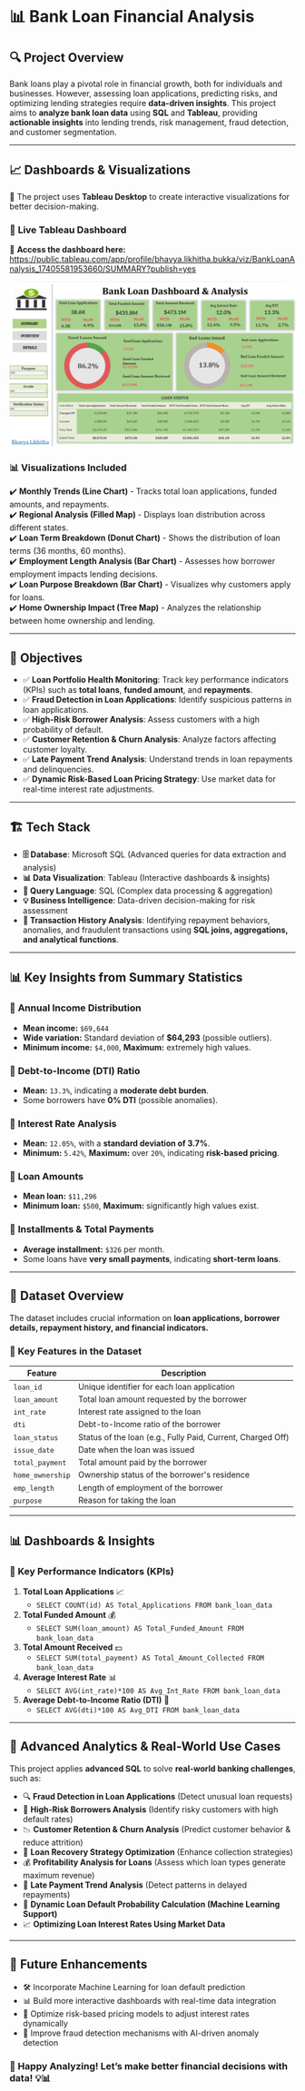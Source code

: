 # 📊 Bank Loan Financial Analysis

## 🔍 Project Overview  
Bank loans play a pivotal role in financial growth, both for individuals and businesses. However, assessing loan applications, predicting risks, and optimizing lending strategies require **data-driven insights**. This project aims to **analyze bank loan data** using **SQL** and **Tableau**, providing **actionable insights** into lending trends, risk management, fraud detection, and customer segmentation.  

---

## 📈 Dashboards & Visualizations  
🎯 The project uses **Tableau Desktop** to create interactive visualizations for better decision-making.  

### 🏦 **Live Tableau Dashboard**  
🔗 **Access the dashboard here:** https://public.tableau.com/app/profile/bhavya.likhitha.bukka/viz/BankLoanAnalysis_17405581953660/SUMMARY?publish=yes 

![Dashboard](Dashboard.png)


### 📊 Visualizations Included  
✔️ **Monthly Trends (Line Chart)** - Tracks total loan applications, funded amounts, and repayments.  
✔️ **Regional Analysis (Filled Map)** - Displays loan distribution across different states.  
✔️ **Loan Term Breakdown (Donut Chart)** - Shows the distribution of loan terms (36 months, 60 months).  
✔️ **Employment Length Analysis (Bar Chart)** - Assesses how borrower employment impacts lending decisions.  
✔️ **Loan Purpose Breakdown (Bar Chart)** - Visualizes why customers apply for loans.  
✔️ **Home Ownership Impact (Tree Map)** - Analyzes the relationship between home ownership and lending.  

---

## 🎯 Objectives  
- ✅ **Loan Portfolio Health Monitoring**: Track key performance indicators (KPIs) such as **total loans**, **funded amount**, and **repayments**.  
- ✅ **Fraud Detection in Loan Applications**: Identify suspicious patterns in loan applications.  
- ✅ **High-Risk Borrower Analysis**: Assess customers with a high probability of default.  
- ✅ **Customer Retention & Churn Analysis**: Analyze factors affecting customer loyalty.  
- ✅ **Late Payment Trend Analysis**: Understand trends in loan repayments and delinquencies.  
- ✅ **Dynamic Risk-Based Loan Pricing Strategy**: Use market data for real-time interest rate adjustments.  

---

## 🏗️ Tech Stack  
- **🗄️ Database**: Microsoft SQL (Advanced queries for data extraction and analysis)  
- **📊 Data Visualization**: Tableau (Interactive dashboards & insights)  
- **📜 Query Language**: SQL (Complex data processing & aggregation)  
- **💡 Business Intelligence**: Data-driven decision-making for risk assessment  
- **🔄 Transaction History Analysis**: Identifying repayment behaviors, anomalies, and fraudulent transactions using **SQL joins, aggregations, and analytical functions**.  

---
## 📊 Key Insights from Summary Statistics  

### 📌 **Annual Income Distribution**  
- **Mean income:** `$69,644`  
- **Wide variation:** Standard deviation of **$64,293** (possible outliers).  
- **Minimum income:** `$4,000`, **Maximum:** extremely high values.  

### 📌 **Debt-to-Income (DTI) Ratio**  
- **Mean:** `13.3%`, indicating a **moderate debt burden**.  
- Some borrowers have **0% DTI** (possible anomalies).  

### 📌 **Interest Rate Analysis**  
- **Mean:** `12.05%`, with a **standard deviation of 3.7%**.  
- **Minimum:** `5.42%`, **Maximum:** over `20%`, indicating **risk-based pricing**.  

### 📌 **Loan Amounts**  
- **Mean loan:** `$11,296`  
- **Minimum loan:** `$500`, **Maximum:** significantly high values exist.  

### 📌 **Installments & Total Payments**  
- **Average installment:** `$326` per month.  
- Some loans have **very small payments**, indicating **short-term loans**.  

---


## 📂 Dataset Overview  
The dataset includes crucial information on **loan applications, borrower details, repayment history, and financial indicators.**  

### 🔑 Key Features in the Dataset  
| Feature | Description |
|---------|------------|
| `loan_id` | Unique identifier for each loan application |
| `loan_amount` | Total loan amount requested by the borrower |
| `int_rate` | Interest rate assigned to the loan |
| `dti` | Debt-to-Income ratio of the borrower |
| `loan_status` | Status of the loan (e.g., Fully Paid, Current, Charged Off) |
| `issue_date` | Date when the loan was issued |
| `total_payment` | Total amount paid by the borrower |
| `home_ownership` | Ownership status of the borrower's residence |
| `emp_length` | Length of employment of the borrower |
| `purpose` | Reason for taking the loan |

---

## 📊 Dashboards & Insights  
### 📌 Key Performance Indicators (KPIs)  
1. **Total Loan Applications** 📈  
   - `SELECT COUNT(id) AS Total_Applications FROM bank_loan_data`  
2. **Total Funded Amount** 💰  
   - `SELECT SUM(loan_amount) AS Total_Funded_Amount FROM bank_loan_data`  
3. **Total Amount Received** 💵  
   - `SELECT SUM(total_payment) AS Total_Amount_Collected FROM bank_loan_data`  
4. **Average Interest Rate** 📊  
   - `SELECT AVG(int_rate)*100 AS Avg_Int_Rate FROM bank_loan_data`  
5. **Average Debt-to-Income Ratio (DTI)** 🏦  
   - `SELECT AVG(dti)*100 AS Avg_DTI FROM bank_loan_data`  

---

## 🚀 Advanced Analytics & Real-World Use Cases  
This project applies **advanced SQL** to solve **real-world banking challenges**, such as:  

- 🔍 **Fraud Detection in Loan Applications** (Detect unusual loan requests)  
- 🚨 **High-Risk Borrowers Analysis** (Identify risky customers with high default rates)  
- 📉 **Customer Retention & Churn Analysis** (Predict customer behavior & reduce attrition)  
- 🔄 **Loan Recovery Strategy Optimization** (Enhance collection strategies)  
- 💰 **Profitability Analysis for Loans** (Assess which loan types generate maximum revenue)  
- 🏦 **Late Payment Trend Analysis** (Detect patterns in delayed repayments)  
- 🎯 **Dynamic Loan Default Probability Calculation (Machine Learning Support)**  
- 📈 **Optimizing Loan Interest Rates Using Market Data**  

---

## 📌 Future Enhancements
- 🛠️ Incorporate Machine Learning for loan default prediction
- 📊 Build more interactive dashboards with real-time data integration
- 🚀 Optimize risk-based pricing models to adjust interest rates dynamically
- 🔄 Improve fraud detection mechanisms with AI-driven anomaly detection

### 🚀 Happy Analyzing! Let’s make better financial decisions with data! 💡📊